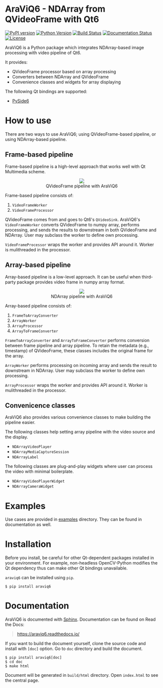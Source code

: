 # AraViQ6 - NDArray from QVideoFrame with Qt6

[![PyPI version](https://badge.fury.io/py/AraViQ6.svg)](https://badge.fury.io/py/AraViQ6)
[![Python Version](https://img.shields.io/pypi/pyversions/araviq6)](https://pypi.org/project/araviq6/)
[![Build Status](https://github.com/JSS95/araviq6/actions/workflows/ci.yml/badge.svg)](https://github.com/JSS95/araviq6/actions/workflows/ci.yml)
[![Documentation Status](https://readthedocs.org/projects/araviq6/badge/?version=latest)](https://araviq6.readthedocs.io/en/latest/?badge=latest)
[![License](https://img.shields.io/github/license/JSS95/araviq6)](https://github.com/JSS95/araviq6/blob/master/LICENSE)

AraViQ6 is a Python package which integrates NDArray-based image processing with video pipeline of Qt6.

It provides:
- QVideoFrame processor based on array processing
- Converters between NDArray and QVideoFrame
- Convenience classes and widgets for array displaying

The following Qt bindings are supported:
- [PySide6](https://pypi.org/project/PySide6/)

# How to use

There are two ways to use AraViQ6; using QVideoFrame-based pipeline, or using NDArray-based pipeline.

## Frame-based pipeline

Frame-based pipeline is a high-level approach that works well with Qt Multimedia scheme.

<div align="center">
  <img src="https://github.com/JSS95/araviq6/raw/master/doc/source/_images/frame-pipeline.jpg"/><br>
    QVideoFrame pipeline with AraViQ6
</div>

Frame-based pipeline consists of:
1. `VideoFrameWorker`
2. `VideoFrameProcessor`

QVideoFrame comes from and goes to Qt6's `QVideoSink`. AraViQ6's
`VideoFrameWorker` converts QVideoFrame to numpy array, performs processing, and sends the results to downstream in both QVideoFrame and NDArray. User may subclass the worker to define own processing.

`VideoFrameProcessor` wraps the worker and provides API around it.
Worker is mulithreaded in the processor.

## Array-based pipeline

Array-based pipeline is a low-level approach.
It can be useful when third-party package provides video frame in numpy array format.

<div align="center">
  <img src="https://github.com/JSS95/araviq6/raw/master/doc/source/_images/array-pipeline.jpg"/><br>
    NDArray pipeline with AraViQ6
</div>

Array-based pipeline consists of:

1. `FrameToArrayConverter`
2. `ArrayWorker`
3. `ArrayProcessor`
4. `ArrayToFrameConverter`

`FrameToArrayConverter` and `ArrayToFrameConverter` performs conversion between frame pipeline and array pipeline.
To retain the metadata (e.g., timestamp) of QVideoFrame, these classes includes the original frame for the array.

`ArrayWorker` performs processing on incoming array and sends the result to downstream in NDArray. User may subclass the worker to define own processing.

`ArrayProcessor` wraps the worker and provides API around it.
Worker is mulithreaded in the processor.

## Convenicence classes

AraViQ6 also provides various convenience classes to make building the pipeline easier.

The following classes help setting array pipeline with the video source and the display.
- `NDArrayVideoPlayer`
- `NDArrayMediaCaptureSession`
- `NDArrayLabel`

The following classes are plug-and-play widgets where user can process the video with minimal boilerplate.
- `NDArrayVideoPlayerWidget`
- `NDArrayCameraWidget`

# Examples

Use cases are provided in [examples](https://github.com/JSS95/araviq6/tree/master/araviq6/examples) directory.
They can be found in documentation as well.

# Installation

Before you install, be careful for other Qt-dependent packages installed in your environment.
For example, non-headless OpenCV-Python modifies the Qt dependency thus can make other Qt bindings unavailable.

`araviq6` can be installed using `pip`.

```
$ pip install araviq6
```

# Documentation

AraViQ6 is documented with [Sphinx](https://pypi.org/project/Sphinx/).
Documentation can be found on Read the Docs:

> https://araviq6.readthedocs.io/

If you want to build the document yourself, clone the source code and install with `[doc]` option.
Go to `doc` directory and build the document.

```
$ pip install araviq6[doc]
$ cd doc
$ make html
```

Document will be generated in `build/html` directory. Open `index.html` to see the central page.
